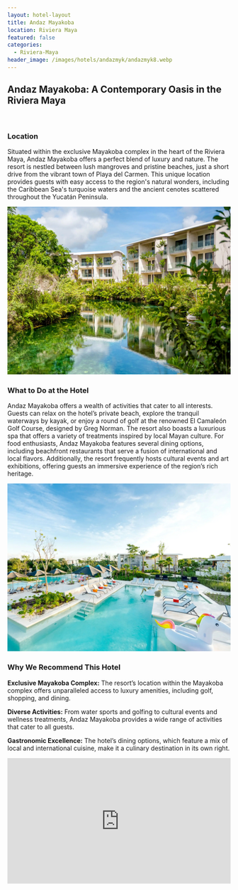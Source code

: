 ```yaml
---
layout: hotel-layout
title: Andaz Mayakoba
location: Riviera Maya
featured: false
categories:
  - Riviera-Maya
header_image: /images/hotels/andazmyk/andazmyk8.webp
---
```

## Andaz Mayakoba: A Contemporary Oasis in the Riviera Maya

&nbsp;

### Location

Situated within the exclusive Mayakoba complex in the heart of the Riviera Maya, Andaz Mayakoba offers a perfect blend of luxury and nature. The resort is nestled between lush mangroves and pristine beaches, just a short drive from the vibrant town of Playa del Carmen. This unique location provides guests with easy access to the region's natural wonders, including the Caribbean Sea's turquoise waters and the ancient cenotes scattered throughout the Yucatán Peninsula.

![](/images/hotels/andazmyk/andazmyk6.webp)

### What to Do at the Hotel

Andaz Mayakoba offers a wealth of activities that cater to all interests. Guests can relax on the hotel’s private beach, explore the tranquil waterways by kayak, or enjoy a round of golf at the renowned El Camaleón Golf Course, designed by Greg Norman. The resort also boasts a luxurious spa that offers a variety of treatments inspired by local Mayan culture. For food enthusiasts, Andaz Mayakoba features several dining options, including beachfront restaurants that serve a fusion of international and local flavors. Additionally, the resort frequently hosts cultural events and art exhibitions, offering guests an immersive experience of the region’s rich heritage.

![](/images/hotels/andazmyk/andazmyk1.webp)

### Why We Recommend This Hotel

**Exclusive Mayakoba Complex:** The resort’s location within the Mayakoba complex offers unparalleled access to luxury amenities, including golf, shopping, and dining.&nbsp;

**Diverse Activities:** From water sports and golfing to cultural events and wellness treatments, Andaz Mayakoba provides a wide range of activities that cater to all guests.&nbsp;

**Gastronomic Excellence:** The hotel’s dining options, which feature a mix of local and international cuisine, make it a culinary destination in its own right.

<style>.embed-container { position: relative; padding-bottom: 56.25%; height: 0; overflow: hidden; max-width: 100%; } .embed-container iframe, .embed-container object, .embed-container embed { position: absolute; top: 0; left: 0; width: 100%; height: 100%; }</style>

<div class="embed-container"><iframe src="https://videos.hyatt.com/andaz_mayakoba_summer_mast.mp4" frameborder="0" allowfullscreen=""></iframe></div>